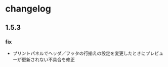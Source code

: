 
changelog
==========================

1.5.3
--------------------------

### fix
- プリントパネルでヘッダ／フッタの行揃えの設定を変更したときにプレビューが更新されない不具合を修正

